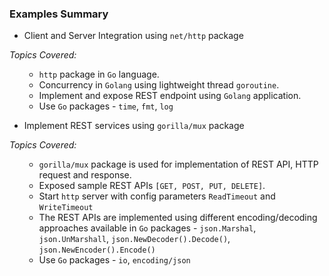 
[comment]: <> (This file is to log the topics leraned in `Go` programming on each example)

### Examples Summary

- Client and Server Integration using `net/http` package

<i>Topics Covered:</i>

<ol>

- `http` package in `Go` language.
- Concurrency in `Golang` using lightweight thread `goroutine`.
- Implement and expose REST endpoint using `Golang` application.
- Use `Go` packages - `time`, `fmt`, `log`

</ol>

- Implement REST services using `gorilla/mux` package

<i>Topics Covered:</i>

<ol>

- `gorilla/mux` package is used for implementation of REST API, HTTP request and response.
- Exposed sample REST APIs `[GET, POST, PUT, DELETE]`.
- Start `http` server with config parameters `ReadTimeout` and `WriteTimeout` 
- The REST APIs are implemented using different encoding/decoding approaches available in `Go` packages - `json.Marshal`, `json.UnMarshall`, `json.NewDecoder().Decode()`, `json.NewEncoder().Encode()`
- Use `Go` packages - `io`, `encoding/json`

</ol>